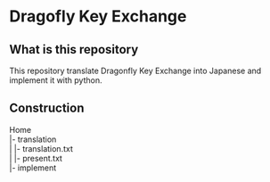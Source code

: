 # Dragofly Key Exchange

## What is this repository
This repository translate Dragonfly Key Exchange into Japanese and implement it with python.

## Construction

Home  
|- translation  
|  |- translation.txt  
|  |- present.txt  
|- implement  
